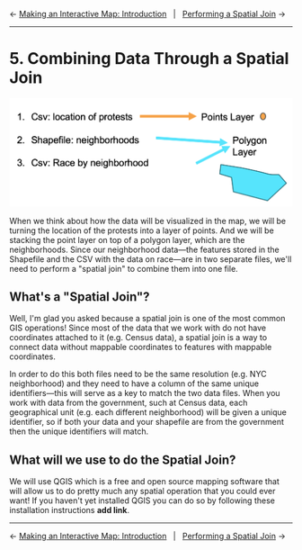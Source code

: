 ← [Making an Interactive Map: Introduction](04-making-an-interactive-map-introduction.md)&nbsp;&nbsp;&nbsp;|&nbsp;&nbsp;&nbsp;[Performing a Spatial Join](06-performing-a-spatial-join.md) →

---

# 5. Combining Data Through a Spatial Join

![Image detailing the process of combining data in a "spatial join"](../images/data.png)

When we think about how the data will be visualized in the map, we will be turning the location of the protests into a layer of points. And we will be stacking the point layer on top of a polygon layer, which are the neighborhoods. Since our neighborhood data—the features stored in the Shapefile and the CSV with the data on race—are in two separate files, we'll need to perform a "spatial join" to combine them into one file.

## What's a "Spatial Join"?

Well, I'm glad you asked because a spatial join is one of the most common GIS operations! Since most of the data that we work with do not have coordinates attached to it (e.g. Census data), a spatial join is a way to connect data without mappable coordinates to features with mappable coordinates.

In order to do this both files need to be the same resolution (e.g. NYC neighborhood) and they need to have a column of the same unique identifiers—this will serve as a key to match the two data files. When you work with data from the government, such at Census data, each geographical unit (e.g. each different neighborhood) will be given a unique identifier, so if both your data and your shapefile are from the government then the unique identifiers will match.

## What will we use to do the Spatial Join?

We will use QGIS which is a free and open source mapping software that will allow us to do pretty much any spatial operation that you could ever want! If you haven't yet installed QGIS you can do so by following these installation instructions **add link**.<!-- TODO: add link + instructions here... -->

---

← [Making an Interactive Map: Introduction](04-making-an-interactive-map-introduction.md)&nbsp;&nbsp;&nbsp;|&nbsp;&nbsp;&nbsp;[Performing a Spatial Join](06-performing-a-spatial-join.md) →